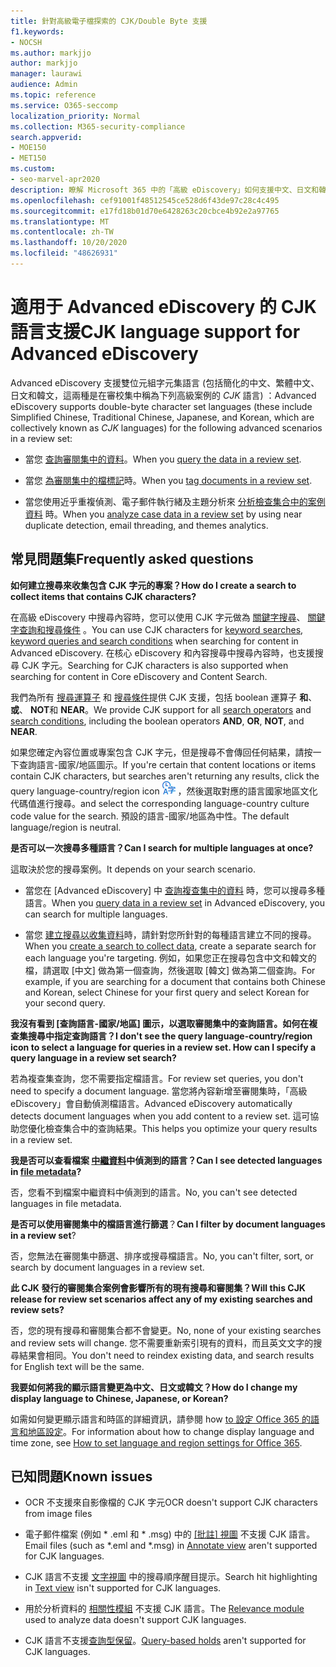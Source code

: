 ```yaml
---
title: 針對高級電子檔探索的 CJK/Double Byte 支援
f1.keywords:
- NOCSH
ms.author: markjjo
author: markjjo
manager: laurawi
audience: Admin
ms.topic: reference
ms.service: O365-seccomp
localization_priority: Normal
ms.collection: M365-security-compliance
search.appverid:
- MOE150
- MET150
ms.custom:
- seo-marvel-apr2020
description: 瞭解 Microsoft 365 中的「高級 eDiscovery」如何支援中文、日文和韓文 (CJK) 語言，使用雙位元組字元集。
ms.openlocfilehash: cef91001f48512545ce528d6f43de97c28c4c495
ms.sourcegitcommit: e17fd18b01d70e6428263c20cbce4b92e2a97765
ms.translationtype: MT
ms.contentlocale: zh-TW
ms.lasthandoff: 10/20/2020
ms.locfileid: "48626931"
---
```

# <a name="cjk-language-support-for-advanced-ediscovery"></a><span data-ttu-id="5cb3c-103">適用于 Advanced eDiscovery 的 CJK 語言支援</span><span class="sxs-lookup"><span data-stu-id="5cb3c-103">CJK language support for Advanced eDiscovery</span></span>

<span data-ttu-id="5cb3c-104">Advanced eDiscovery 支援雙位元組字元集語言 (包括簡化的中文、繁體中文、日文和韓文，這兩種是在審校集中稱為下列高級案例的 *CJK* 語言) ：</span><span class="sxs-lookup"><span data-stu-id="5cb3c-104">Advanced eDiscovery supports double-byte character set languages (these include Simplified Chinese, Traditional Chinese, Japanese, and Korean, which are collectively known as *CJK* languages) for the following advanced scenarios in a review set:</span></span>

- <span data-ttu-id="5cb3c-105">當您 [查詢審閱集中的資料](review-set-search.md)。</span><span class="sxs-lookup"><span data-stu-id="5cb3c-105">When you [query the data in a review set](review-set-search.md).</span></span>

- <span data-ttu-id="5cb3c-106">當您 [為審閱集中的檔標記](tagging-documents.md)時。</span><span class="sxs-lookup"><span data-stu-id="5cb3c-106">When you [tag documents in a review set](tagging-documents.md).</span></span>

- <span data-ttu-id="5cb3c-107">當您使用近乎重複偵測、電子郵件執行緒及主題分析來 [分析檢查集合中的案例資料](analyzing-data-in-review-set.md) 時。</span><span class="sxs-lookup"><span data-stu-id="5cb3c-107">When you [analyze case data in a review set](analyzing-data-in-review-set.md) by using near duplicate detection, email threading, and themes analytics.</span></span>

## <a name="frequently-asked-questions"></a><span data-ttu-id="5cb3c-108">常見問題集</span><span class="sxs-lookup"><span data-stu-id="5cb3c-108">Frequently asked questions</span></span>

<span data-ttu-id="5cb3c-109">**如何建立搜尋來收集包含 CJK 字元的專案？**</span><span class="sxs-lookup"><span data-stu-id="5cb3c-109">**How do I create a search to collect items that contains CJK characters?**</span></span>

<span data-ttu-id="5cb3c-110">在高級 eDiscovery 中搜尋內容時，您可以使用 CJK 字元做為 [關鍵字搜尋](building-search-queries.md#keyword-searches)、 [關鍵字查詢和搜尋條件](keyword-queries-and-search-conditions.md) 。</span><span class="sxs-lookup"><span data-stu-id="5cb3c-110">You can use CJK characters for [keyword searches](building-search-queries.md#keyword-searches), [keyword queries and search conditions](keyword-queries-and-search-conditions.md) when searching for content in Advanced eDiscovery.</span></span> <span data-ttu-id="5cb3c-111">在核心 eDiscovery 和內容搜尋中搜尋內容時，也支援搜尋 CJK 字元。</span><span class="sxs-lookup"><span data-stu-id="5cb3c-111">Searching for CJK characters is also supported when searching for content in Core eDiscovery and Content Search.</span></span>

<span data-ttu-id="5cb3c-112">我們為所有 [搜尋運算子](keyword-queries-and-search-conditions.md#search-operators) 和 [搜尋條件](keyword-queries-and-search-conditions.md#search-conditions)提供 CJK 支援，包括 boolean 運算子 **和**、 **或**、 **NOT**和 **NEAR**。</span><span class="sxs-lookup"><span data-stu-id="5cb3c-112">We provide CJK support for all [search operators](keyword-queries-and-search-conditions.md#search-operators) and [search conditions](keyword-queries-and-search-conditions.md#search-conditions), including the boolean operators **AND**, **OR**, **NOT**, and **NEAR**.</span></span>

<span data-ttu-id="5cb3c-113">如果您確定內容位置或專案包含 CJK 字元，但是搜尋不會傳回任何結果，請按一下查詢語言-國家/地區圖示。</span><span class="sxs-lookup"><span data-stu-id="5cb3c-113">If you're certain that content locations or items contain CJK characters, but searches aren't returning any results, click the query language-country/region icon</span></span> ![查詢語言-內容搜尋中的國家/地區圖示](../media/8d4b60c8-e1f1-40f9-88ae-ee2a7eca0886.png) <span data-ttu-id="5cb3c-115">，然後選取對應的語言國家地區文化代碼值進行搜尋。</span><span class="sxs-lookup"><span data-stu-id="5cb3c-115">and select the corresponding language-country culture code value for the search.</span></span> <span data-ttu-id="5cb3c-116">預設的語言-國家/地區為中性。</span><span class="sxs-lookup"><span data-stu-id="5cb3c-116">The default language/region is neutral.</span></span>

<span data-ttu-id="5cb3c-117">**是否可以一次搜尋多種語言？**</span><span class="sxs-lookup"><span data-stu-id="5cb3c-117">**Can I search for multiple languages at once?**</span></span>

<span data-ttu-id="5cb3c-118">這取決於您的搜尋案例。</span><span class="sxs-lookup"><span data-stu-id="5cb3c-118">It depends on your search scenario.</span></span>

- <span data-ttu-id="5cb3c-119">當您在 [Advanced eDiscovery] 中 [查詢複查集中的資料](review-set-search.md) 時，您可以搜尋多種語言。</span><span class="sxs-lookup"><span data-stu-id="5cb3c-119">When you [query data in a review set](review-set-search.md) in Advanced eDiscovery, you can search for multiple languages.</span></span>

- <span data-ttu-id="5cb3c-120">當您 [建立搜尋以收集資料](create-search-to-collect-data.md)時，請針對您所針對的每種語言建立不同的搜尋。</span><span class="sxs-lookup"><span data-stu-id="5cb3c-120">When you [create a search to collect data](create-search-to-collect-data.md), create a separate search for each language you're targeting.</span></span> <span data-ttu-id="5cb3c-121">例如，如果您正在搜尋包含中文和韓文的檔，請選取 [中文] 做為第一個查詢，然後選取 [韓文] 做為第二個查詢。</span><span class="sxs-lookup"><span data-stu-id="5cb3c-121">For example, if you are searching for a document that contains both Chinese and Korean, select Chinese for your first query and select Korean for your second query.</span></span>

<span data-ttu-id="5cb3c-122">**我沒有看到 [查詢語言-國家/地區] 圖示，以選取審閱集中的查詢語言。如何在複查集搜尋中指定查詢語言？**</span><span class="sxs-lookup"><span data-stu-id="5cb3c-122">**I don't see the query language-country/region icon to select a language for queries in a review set. How can I specify a query language in a review set search?**</span></span>

<span data-ttu-id="5cb3c-123">若為複查集查詢，您不需要指定檔語言。</span><span class="sxs-lookup"><span data-stu-id="5cb3c-123">For review set queries, you don't need to specify a document language.</span></span> <span data-ttu-id="5cb3c-124">當您將內容新增至審閱集時，「高級 eDiscovery」會自動偵測檔語言。</span><span class="sxs-lookup"><span data-stu-id="5cb3c-124">Advanced eDiscovery automatically detects document languages when you add content to a review set.</span></span> <span data-ttu-id="5cb3c-125">這可協助您優化檢查集合中的查詢結果。</span><span class="sxs-lookup"><span data-stu-id="5cb3c-125">This helps you optimize your query results in a review set.</span></span>

<span data-ttu-id="5cb3c-126">**我是否可以查看檔案 [中繼資料](view-documents-in-review-set.md#file-metadata)中偵測到的語言？**</span><span class="sxs-lookup"><span data-stu-id="5cb3c-126">**Can I see detected languages in [file metadata](view-documents-in-review-set.md#file-metadata)?**</span></span>

<span data-ttu-id="5cb3c-127">否，您看不到檔案中繼資料中偵測到的語言。</span><span class="sxs-lookup"><span data-stu-id="5cb3c-127">No, you can't see detected languages in file metadata.</span></span>

<span data-ttu-id="5cb3c-128">**是否可以使用審閱集中的檔語言進行篩選**？</span><span class="sxs-lookup"><span data-stu-id="5cb3c-128">**Can I filter by document languages in a review set**?</span></span>

<span data-ttu-id="5cb3c-129">否，您無法在審閱集中篩選、排序或搜尋檔語言。</span><span class="sxs-lookup"><span data-stu-id="5cb3c-129">No, you can't filter, sort, or search by document languages in a review set.</span></span>

<span data-ttu-id="5cb3c-130">**此 CJK 發行的審閱集合案例會影響所有的現有搜尋和審閱集？**</span><span class="sxs-lookup"><span data-stu-id="5cb3c-130">**Will this CJK release for review set scenarios affect any of my existing searches and review sets?**</span></span>

<span data-ttu-id="5cb3c-131">否，您的現有搜尋和審閱集合都不會變更。</span><span class="sxs-lookup"><span data-stu-id="5cb3c-131">No, none of your existing searches and review sets will change.</span></span> <span data-ttu-id="5cb3c-132">您不需要重新索引現有的資料，而且英文文字的搜尋結果會相同。</span><span class="sxs-lookup"><span data-stu-id="5cb3c-132">You don't need to reindex existing data, and search results for English text will be the same.</span></span>

<span data-ttu-id="5cb3c-133">**我要如何將我的顯示語言變更為中文、日文或韓文？**</span><span class="sxs-lookup"><span data-stu-id="5cb3c-133">**How do I change my display language to Chinese, Japanese, or Korean?**</span></span>

<span data-ttu-id="5cb3c-134">如需如何變更顯示語言和時區的詳細資訊，請參閱 how [to 設定 Office 365 的語言和地區設定](https://docs.microsoft.com/office365/troubleshoot/access-management/set-language-and-region)。</span><span class="sxs-lookup"><span data-stu-id="5cb3c-134">For information about how to change display language and time zone, see [How to set language and region settings for Office 365](https://docs.microsoft.com/office365/troubleshoot/access-management/set-language-and-region).</span></span>

## <a name="known-issues"></a><span data-ttu-id="5cb3c-135">已知問題</span><span class="sxs-lookup"><span data-stu-id="5cb3c-135">Known issues</span></span>

- <span data-ttu-id="5cb3c-136">OCR 不支援來自影像檔的 CJK 字元</span><span class="sxs-lookup"><span data-stu-id="5cb3c-136">OCR doesn't support CJK characters from image files</span></span>

- <span data-ttu-id="5cb3c-137">電子郵件檔案 (例如 \* .eml 和 \* .msg) 中的 [ [批註] 視圖](view-documents-in-review-set.md#annotate-view) 不支援 CJK 語言。</span><span class="sxs-lookup"><span data-stu-id="5cb3c-137">Email files (such as \*.eml and \*.msg) in [Annotate view](view-documents-in-review-set.md#annotate-view) aren't supported for CJK languages.</span></span>

- <span data-ttu-id="5cb3c-138">CJK 語言不支援 [文字視圖](view-documents-in-review-set.md#text-view) 中的搜尋順序醒目提示。</span><span class="sxs-lookup"><span data-stu-id="5cb3c-138">Search hit highlighting in [Text view](view-documents-in-review-set.md#text-view) isn't supported for CJK languages.</span></span>

- <span data-ttu-id="5cb3c-139">用於分析資料的 [相關性模組](using-relevance.md) 不支援 CJK 語言。</span><span class="sxs-lookup"><span data-stu-id="5cb3c-139">The [Relevance module](using-relevance.md) used to analyze data doesn't support CJK languages.</span></span>

- <span data-ttu-id="5cb3c-140">CJK 語言不支援[查詢型保留](managing-holds.md#manage-non-custodial-holds)。</span><span class="sxs-lookup"><span data-stu-id="5cb3c-140">[Query-based holds](managing-holds.md#manage-non-custodial-holds) aren't supported for CJK languages.</span></span> 

